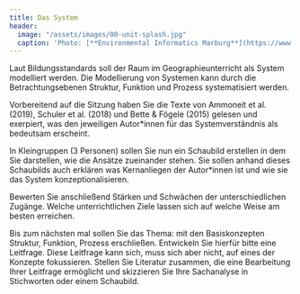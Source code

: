 ```yaml
---
title: Das System
header:
  image: "/assets/images/00-unit-splash.jpg"
  caption: 'Photo: [**Environmental Informatics Marburg**](https://www.flickr.com/environmentalinformatics-marburg/)'
---
```


Laut Bildungsstandards soll der Raum im Geographieunterricht als System modelliert werden. Die Modellierung von Systemen kann durch die Betrachtungsebenen Struktur, Funktion und Prozess systematisiert werden. 
<!--more-->

Vorbereitend auf die Sitzung haben Sie die Texte von Ammoneit et al. (2019), Schuler et al. (2018) und Bette & Fögele (2015) gelesen und exerpiert, was den jeweiligen Autor*innen für das Systemverständnis als bedeutsam erscheint.

In Kleingruppen (3 Personen) sollen Sie nun ein Schaubild erstellen in dem Sie darstellen, wie die Ansätze zueinander stehen. Sie sollen anhand dieses Schaubilds auch erklären was Kernanliegen der Autor*innen ist und wie sie das System konzeptionalisieren. 

Bewerten Sie anschließend Stärken und Schwächen der unterschiedlichen Zugänge. Welche unterrichtlichen Ziele lassen sich auf welche Weise am besten erreichen. 

Bis zum nächsten mal sollen Sie das Thema: mit den Basiskonzepten Struktur, Funktion, Prozess erschließen. Entwickeln Sie hierfür bitte eine Leitfrage. Diese Leitfrage kann sich, muss sich aber nicht, auf eines der Konzepte fokussieren. Stellen Sie Literatur zusammen, die eine Bearbeitung Ihrer Leitfrage ermöglicht und skizzieren Sie Ihre Sachanalyse in Stichworten oder einem Schaubild. 

